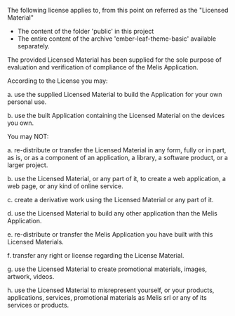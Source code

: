 The following license applies to, from this point on referred as the "Licensed Material"

- The content of the folder 'public' in this project
- The entire content of the archive 'ember-leaf-theme-basic' available separately.


The provided Licensed Material has been supplied for the sole purpose of evaluation and verification of compliance of the Melis Application.


According to the License you may:

a. use the supplied Licensed Material to build the Application for your own personal use.

b. use the built Application containing the Licensed Material on the devices you own.


You may NOT:

a. re-distribute or transfer the Licensed Material in any form, fully or in part, as is, or as a component of an application, a library, a software product, or a larger project.

b. use the Licensed Material, or any part of it, to create a web application, a web page, or any kind of online service.

c. create a derivative work using the Licensed Material or any part of it.

d. use the Licensed Material to build any other application than the Melis Application.

e. re-distribute or transfer the Melis Application you have built with this Licensed Materials.

f. transfer any right or license regarding the License Material.

g. use the Licensed Material to create promotional materials, images, artwork, videos.

h. use the Licensed Material to misrepresent yourself, or your products, applications, services, promotional materials as Melis srl or any of its services or products.